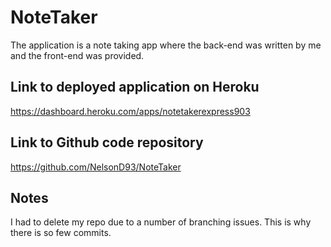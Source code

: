 # NoteTaker

The application is a note taking app where the back-end was written by me and the front-end was provided.

## Link to deployed application on Heroku

<a href="https://dashboard.heroku.com/apps/notetakerexpress903">
https://dashboard.heroku.com/apps/notetakerexpress903</a>

## Link to Github code repository

<a href="https://github.com/NelsonD93/NoteTaker">
https://github.com/NelsonD93/NoteTaker</a>

## Notes
I had to delete my repo due to a number of branching issues. This is why there is so few commits.
